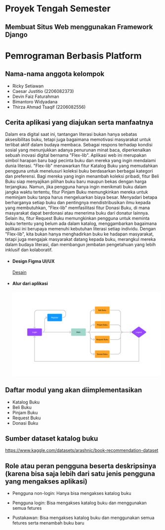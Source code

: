 # Proyek Tengah Semester 
## Membuat Situs Web menggunakan Framework Django
# Pemrograman Berbasis Platform

## Nama-nama anggota kelompok
- Ricky Setiawan
- Caesar Justitio (2206082373)
- Devin Faiz Faturahman
- Bimantoro Widyadana
- Thirza Ahmad Tsaqif (2206082556)

## Cerita aplikasi yang diajukan serta manfaatnya
Dalam era digital saat ini, tantangan literasi bukan hanya sebatas aksesibilitas buku, tetapi juga bagaimana memotivasi masyarakat untuk terlibat aktif dalam budaya membaca. Sebagai respons terhadap kondisi sosial yang menunjukkan adanya penurunan minat baca, diperkenalkan sebuah inovasi digital bernama "Flex-lib". Aplikasi web ini merupakan simbol harapan baru bagi pecinta buku dan mereka yang ingin mendalami dunia literasi. "Flex-lib" menawarkan fitur Katalog Buku yang memudahkan pengguna untuk menelusuri koleksi buku berdasarkan berbagai kategori dan preferensi. Bagi mereka yang ingin menambah koleksi pribadi, fitur Beli Buku siap menyajikan pilihan buku baru maupun bekas dengan harga terjangkau. Namun, jika pengguna hanya ingin menikmati buku dalam jangka waktu tertentu, fitur Pinjam Buku memungkinkan mereka untuk meminjam buku tanpa harus mengeluarkan biaya besar. Menyadari betapa berharganya setiap buku dan pentingnya mendistribusikan ilmu kepada yang membutuhkan, "Flex-lib" memfasilitasi fitur Donasi Buku, di mana masyarakat dapat berdonasi atau menerima buku dari donatur lainnya. Selain itu, fitur Request Buku memungkinkan pengguna untuk meminta buku tertentu yang belum ada dalam katalog, menggambarkan bagaimana aplikasi ini berupaya memenuhi kebutuhan literasi setiap individu. Dengan "Flex-lib", kita bukan hanya menghadirkan buku ke hadapan masyarakat, tetapi juga mengajak masyarakat datang kepada buku, merangkul mereka dalam budaya literasi, dan membangun jembatan pengetahuan yang lebih inklusif dan kolaboratif.
- #### Design Figma UI/UX
  [Desain](https://www.figma.com/file/03JiZU83IzHyWpFgpcsoTf/Untitled?type=design&node-id=0%3A1&mode=design&t=BLakLmqRScbhAlMs-1)
- #### Alur dari aplikasi
  ![./asset/bagan.png](./asset/bagan.png)

## Daftar modul yang akan diimplementasikan
- Katalog Buku
- Beli Buku
- Pinjam Buku
- Request Buku
- Donasi Buku

## Sumber dataset katalog buku
https://www.kaggle.com/datasets/arashnic/book-recommendation-dataset 

## Role atau peran pengguna beserta deskripsinya (karena bisa saja lebih dari satu jenis pengguna yang mengakses aplikasi)
- Pengguna non-login:
Hanya bisa mengakses katalog buku

- Pengguna login:
Bisa mengakses katalog buku dan menggunakan semua fetures

- Pustakawan:
Bisa mengakses katalog buku dan menggunakan semua fetures serta menambah buku baru

